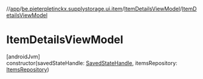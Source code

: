 //[app](../../../index.md)/[be.pieterpletinckx.supplystorage.ui.item](../index.md)/[ItemDetailsViewModel](index.md)/[ItemDetailsViewModel](-item-details-view-model.md)

# ItemDetailsViewModel

[androidJvm]\
constructor(savedStateHandle: [SavedStateHandle](https://developer.android.com/reference/kotlin/androidx/lifecycle/SavedStateHandle.html), itemsRepository: [ItemsRepository](../../be.pieterpletinckx.supplystorage.data.item/-items-repository/index.md))

